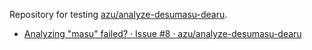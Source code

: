 
Repository for testing [azu/analyze-desumasu-dearu](https://github.com/azu/analyze-desumasu-dearu).

- [Analyzing "masu" failed? · Issue #8 · azu/analyze-desumasu-dearu](https://github.com/azu/analyze-desumasu-dearu/issues/8)
